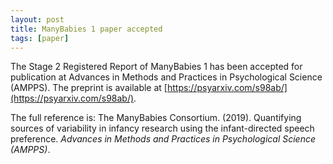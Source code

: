 ```yaml
---
layout: post
title: ManyBabies 1 paper accepted
tags: [paper]
---
```


The Stage 2 Registered Report of ManyBabies 1 has been accepted for publication at Advances in Methods and Practices in Psychological Science (AMPPS). The preprint is available at [https://psyarxiv.com/s98ab/](https://psyarxiv.com/s98ab/). 

The full reference is: The ManyBabies Consortium. (2019). Quantifying sources of variability in infancy research using the infant-directed speech preference. *Advances in Methods and Practices in Psychological Science (AMPPS)*. 
